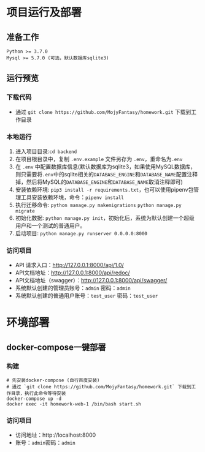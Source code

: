 # 项目运行及部署

## 准备工作

```text
Python >= 3.7.0
Mysql >= 5.7.0 (可选，默认数据库sqlite3)
```

## 运行预览

### 下载代码

- 通过 `git clone https://github.com/MojyFantasy/homework.git` 下载到工作目录

### 本地运行

1. 进入项目目录:`cd backend `
2. 在项目根目录中，复制 `.env.example` 文件另存为 `.env`，重命名为`.env`
3. 在 `.env` 中配置数据库信息(默认数据库为sqlite3，如果使用MySQL数据库，则只需要将`.env`中的sqlite相关的`DATABASE_ENGINE`和`DATABASE_NAME`配置注释掉，然后将MySQL的`DATABASE_ENGINE`和`DATABASE_NAME`取消注释即可)
4. 安装依赖环境: `pip3 install -r requirements.txt`，也可以使用pipenv包管理工具安装依赖环境，命令：`pipenv install`
5. 执行迁移命令: `python manage.py makemigrations` `python manage.py migrate`
6. 初始化数据: `python manage.py init`，初始化后，系统为默认创建一个超级用户和一个测试的普通用户。
7. 启动项目: `python manage.py runserver 0.0.0.0:8000`

### 访问项目

- API 请求入口：http://127.0.0.1:8000/api/1.0/
- API文档地址：http://127.0.0.1:8000/api/redoc/
- API文档地址（swagger）：http://127.0.0.1:8000/api/swagger/
- 系统默认创建的管理员账号：`admin` 密码：`admin`
- 系统默认创建的普通用户账号：`test_user` 密码：`test_user`

# 环境部署

## docker-compose一键部署

### 构建

```text
# 先安装docker-compose (自行百度安装)
# 通过 `git clone https://github.com/MojyFantasy/homework.git` 下载到工作目录，执行此命令等待安装
docker-compose up -d
docker exec -it homework-web-1 /bin/bash start.sh
```

### 访问项目

- 访问地址：http://localhost:8000
- 账号：`admin`密码：`admin`


